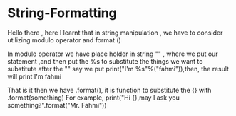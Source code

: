 # String-Formatting
Hello there , here I learnt that in string manipulation ,
we have to consider utilizing modulo operator and format () 

In modulo operator we have place holder in string "" , where we put 
our statement ,and then put the %s to substitute the things we want to substitute 
after the "" say we put print("I'm %s"%("fahmi")),then, the result will print I'm fahmi

That is it 
then we have .format(), it is function to substitute the {} with .format(something)
For example, print("Hi {},may I ask you something?".format("Mr. Fahmi"))

